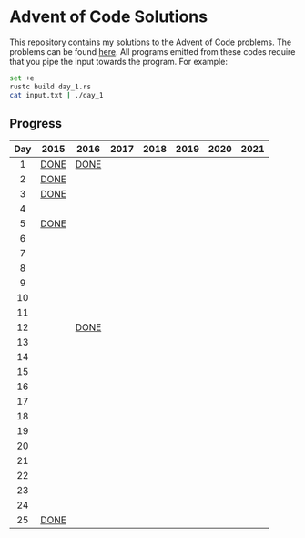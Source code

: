# Advent of Code Solutions

This repository contains my solutions to the Advent of Code problems. The problems can be found [here](https://adventofcode.com/2015/events). All programs emitted from these codes require that you pipe the input towards the program. For example:

```bash
set +e
rustc build day_1.rs
cat input.txt | ./day_1
```

## Progress

| Day |         2015         |         2016         |         2017         |         2018         |         2019         |         2020         |         2021         |
|:---:|:--------------------:|:--------------------:|:--------------------:|:--------------------:|:--------------------:|:--------------------:|:--------------------:|
|  1  | [DONE](./2015/01.rs) | [DONE](./2016/01.rs) |                      |                      |                      |                      |                      |
|  2  | [DONE](./2015/02.rs) |                      |                      |                      |                      |                      |                      |
|  3  | [DONE](./2015/03.rs) |                      |                      |                      |                      |                      |                      |
|  4  |                      |                      |                      |                      |                      |                      |                      |
|  5  | [DONE](./2015/05.rs) |                      |                      |                      |                      |                      |                      |
|  6  |                      |                      |                      |                      |                      |                      |                      |
|  7  |                      |                      |                      |                      |                      |                      |                      |
|  8  |                      |                      |                      |                      |                      |                      |                      |
|  9  |                      |                      |                      |                      |                      |                      |                      |
| 10  |                      |                      |                      |                      |                      |                      |                      |
| 11  |                      |                      |                      |                      |                      |                      |                      |
| 12  |                      | [DONE](./2016/12.rs) |                      |                      |                      |                      |                      |
| 13  |                      |                      |                      |                      |                      |                      |                      |
| 14  |                      |                      |                      |                      |                      |                      |                      |
| 15  |                      |                      |                      |                      |                      |                      |                      |
| 16  |                      |                      |                      |                      |                      |                      |                      |
| 17  |                      |                      |                      |                      |                      |                      |                      |
| 18  |                      |                      |                      |                      |                      |                      |                      |
| 19  |                      |                      |                      |                      |                      |                      |                      |
| 20  |                      |                      |                      |                      |                      |                      |                      |
| 21  |                      |                      |                      |                      |                      |                      |                      |
| 22  |                      |                      |                      |                      |                      |                      |                      |
| 23  |                      |                      |                      |                      |                      |                      |                      |
| 24  |                      |                      |                      |                      |                      |                      |                      |
| 25  | [DONE](./2015/25.rs) |                      |                      |                      |                      |                      |                      |
